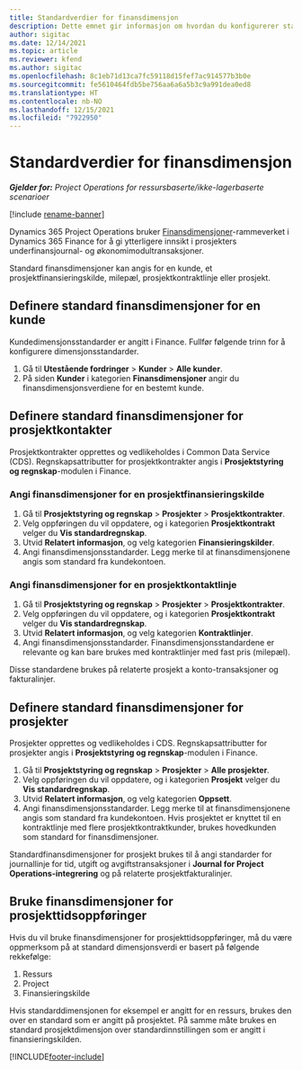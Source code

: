 ```yaml
---
title: Standardverdier for finansdimensjon
description: Dette emnet gir informasjon om hvordan du konfigurerer standardverdier for finansdimensjon.
author: sigitac
ms.date: 12/14/2021
ms.topic: article
ms.reviewer: kfend
ms.author: sigitac
ms.openlocfilehash: 8c1eb71d13ca7fc59118d15fef7ac914577b3b0e
ms.sourcegitcommit: fe5610464fdb5be756aa6a6a5b3c9a991dea0ed8
ms.translationtype: HT
ms.contentlocale: nb-NO
ms.lasthandoff: 12/15/2021
ms.locfileid: "7922950"
---
```

# <a name="financial-dimension-defaults"></a>Standardverdier for finansdimensjon

_**Gjelder for:** Project Operations for ressursbaserte/ikke-lagerbaserte scenarioer_

[!include [rename-banner](~/includes/cc-data-platform-banner.md)]

Dynamics 365 Project Operations bruker [Finansdimensjoner](/dynamics365/finance/general-ledger/financial-dimensions)-rammeverket i Dynamics 365 Finance for å gi ytterligere innsikt i prosjekters underfinansjournal- og økonomimodultransaksjoner.

Standard finansdimensjoner kan angis for en kunde, et prosjektfinansieringskilde, milepæl, prosjektkontraktlinje eller prosjekt.

## <a name="define-default-financial-dimensions-for-a-customer"></a>Definere standard finansdimensjoner for en kunde

Kundedimensjonsstandarder er angitt i Finance. Fullfør følgende trinn for å konfigurere dimensjonsstandarder.

1. Gå til **Utestående fordringer** > **Kunder** > **Alle kunder**.
2. På siden **Kunder** i kategorien **Finansdimensjoner** angir du finansdimensjonsverdiene for en bestemt kunde.

## <a name="define-default-financial-dimensions-for-project-contracts"></a>Definere standard finansdimensjoner for prosjektkontakter

Prosjektkontrakter opprettes og vedlikeholdes i Common Data Service (CDS). Regnskapsattributter for prosjektkontrakter angis i **Prosjektstyring og regnskap**-modulen i Finance.

### <a name="set-financial-dimensions-for-a-project-funding-source"></a>Angi finansdimensjoner for en prosjektfinansieringskilde

1. Gå til **Prosjektstyring og regnskap** > **Prosjekter** > **Prosjektkontrakter**.
2. Velg oppføringen du vil oppdatere, og i kategorien **Prosjektkontrakt** velger du **Vis standardregnskap**.
3. Utvid **Relatert informasjon**, og velg kategorien **Finansieringskilder**.
4. Angi finansdimensjonsstandarder. Legg merke til at finansdimensjonene angis som standard fra kundekontoen.

### <a name="set-financial-dimensions-for-a-project-contract-line"></a>Angi finansdimensjoner for en prosjektkontaktlinje

1. Gå til **Prosjektstyring og regnskap** > **Prosjekter** > **Prosjektkontrakter**.
2. Velg oppføringen du vil oppdatere, og i kategorien **Prosjektkontrakt** velger du **Vis standardregnskap**.
3. Utvid **Relatert informasjon**, og velg kategorien **Kontraktlinjer**.
4. Angi finansdimensjonsstandarder. Finansdimensjonsstandardene er relevante og kan bare brukes med kontraktlinjer med fast pris (milepæl).

Disse standardene brukes på relaterte prosjekt a konto-transaksjoner og fakturalinjer.

## <a name="define-default-financial-dimensions-for-projects"></a>Definere standard finansdimensjoner for prosjekter

Prosjekter opprettes og vedlikeholdes i CDS. Regnskapsattributter for prosjekter angis i **Prosjektstyring og regnskap**-modulen i Finance.

1. Gå til **Prosjektstyring og regnskap** > **Prosjekter** > **Alle prosjekter**.
2. Velg oppføringen du vil oppdatere, og i kategorien **Prosjekt** velger du **Vis standardregnskap**.
3. Utvid **Relatert informasjon**, og velg kategorien **Oppsett**.
4. Angi finansdimensjonsstandarder. Legg merke til at finansdimensjonene angis som standard fra kundekontoen. Hvis prosjektet er knyttet til en kontraktlinje med flere prosjektkontraktkunder, brukes hovedkunden som standard for finansdimensjoner.

Standardfinansdimensjoner for prosjekt brukes til å angi standarder for journallinje for tid, utgift og avgiftstransaksjoner i **Journal for Project Operations-integrering** og på relaterte prosjektfakturalinjer.

## <a name="apply-financial-dimensions-for-project-time-entries"></a>Bruke finansdimensjoner for prosjekttidsoppføringer
Hvis du vil bruke finansdimensjoner for prosjekttidsoppføringer, må du være oppmerksom på at standard dimensjonsverdi er basert på følgende rekkefølge:

1. Ressurs
2. Project
3. Finansieringskilde

Hvis standarddimensjonen for eksempel er angitt for en ressurs, brukes den over en standard som er angitt på prosjektet. På samme måte brukes en standard prosjektdimensjon over standardinnstillingen som er angitt i finansieringskilden.


[!INCLUDE[footer-include](../includes/footer-banner.md)]
